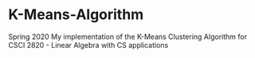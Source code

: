 # K-Means-Algorithm
Spring 2020
My implementation of the K-Means Clustering Algorithm for CSCI 2820 - Linear Algebra with CS applications
